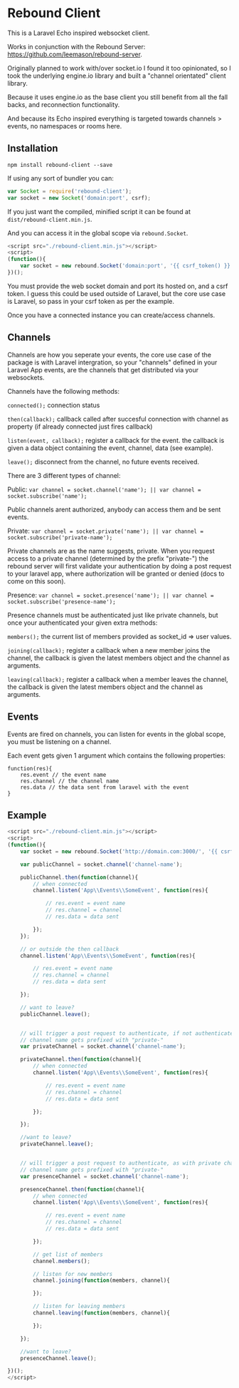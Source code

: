 # Rebound Client

This is a Laravel Echo inspired websocket client.

Works in conjunction with the Rebound Server: https://github.com/leemason/rebound-server.

Originally planned to work with/over socket.io I found it too opinionated, so I took the underlying engine.io library and built a "channel orientated" client library.

Because it uses engine.io as the base client you still benefit from all the fall backs, and reconnection functionality.

And because its Echo inspired everything is targeted towards channels > events, no namespaces or rooms here.

## Installation

```npm install rebound-client --save```

If using any sort of bundler you can:

```javascript
var Socket = require('rebound-client');
var socket = new Socket('domain:port', csrf);
```

If you just want the compiled, minified script it can be found at ```dist/rebound-client.min.js```.

And you can access it in the global scope via ```rebound.Socket```.

```javascript
<script src="./rebound-client.min.js"></script>
<script>
(function(){
    var socket = new rebound.Socket('domain:port', '{{ csrf_token() }}');
})();
```

You must provide the web socket domain and port its hosted on, and a csrf token.
I guess this could be used outside of Laravel, but the core use case is Laravel, so pass in your csrf token as per the example.

Once you have a connected instance you can create/access channels.

## Channels

Channels are how you seperate your events, the core use case of the package is with Laravel intergration,
so your "channels" defined in your Laravel App events, are the channels that get distributed via your websockets.

Channels have the following methods:

```connected();``` connection status

```then(callback);``` callback called after succesful connection with channel as property (if already connected just fires callback)

```listen(event, callback);``` register a callback for the event. the callback is given a data object containing the event, channel, data (see example).

```leave();``` disconnect from the channel, no future events received.

There are 3 different types of channel:

Public: ```var channel = socket.channel('name'); || var channel = socket.subscribe('name');```

Public channels arent authorized, anybody can access them and be sent events.

Private: ```var channel = socket.private('name'); || var channel = socket.subscribe('private-name');```

Private channels are as the name suggests, private. When you request access to a private channel (determined by the prefix "private-")
the rebound server will first validate your authentication by doing a post request to your laravel app, where authorization will be granted or denied (docs to come on this soon).

Presence: ```var channel = socket.presence('name'); || var channel = socket.subscribe('presence-name');```

Presence channels must be authenticated just like private channels, but once your authenticated your given extra methods:

```members();``` the current list of members provided as socket_id => user values.

```joining(callback);``` register a callback when a new member joins the channel, the callback is given the latest members object and the channel as arguments.

```leaving(callback);``` register a callback when a member leaves the channel, the callback is given the latest members object and the channel as arguments.


## Events

Events are fired on channels, you can listen for events in the global scope, you must be listening on a channel.

Each event gets given 1 argument which contains the following properties:

```
function(res){
    res.event // the event name
    res.channel // the channel name
    res.data // the data sent from laravel with the event
}
```

## Example

```javascript
<script src="./rebound-client.min.js"></script>
<script>
(function(){
    var socket = new rebound.Socket('http://domain.com:3000/', '{{ csrf_token() }}');

    var publicChannel = socket.channel('channel-name');

    publicChannel.then(function(channel){
        // when connected
        channel.listen('App\\Events\\SomeEvent', function(res){

            // res.event = event name
            // res.channel = channel
            // res.data = data sent

        });
    });

    // or outside the then callback
    channel.listen('App\\Events\\SomeEvent', function(res){

        // res.event = event name
        // res.channel = channel
        // res.data = data sent

    });

    // want to leave?
    publicChannel.leave();


    // will trigger a post request to authenticate, if not authenticated you wont get subscribed! (info in server docs)
    // channel name gets prefixed with "private-"
    var privateChannel = socket.channel('channel-name');

    privateChannel.then(function(channel){
        // when connected
        channel.listen('App\\Events\\SomeEvent', function(res){

            // res.event = event name
            // res.channel = channel
            // res.data = data sent

        });

    });

    //want to leave?
    privateChannel.leave();


    // will trigger a post request to authenticate, as with private channel
    // channel name gets prefixed with "private-"
    var presenceChannel = socket.channel('channel-name');

    presenceChannel.then(function(channel){
        // when connected
        channel.listen('App\\Events\\SomeEvent', function(res){

            // res.event = event name
            // res.channel = channel
            // res.data = data sent

        });

        // get list of members
        channel.members();

        // listen for new members
        channel.joining(function(members, channel){

        });

        // listen for leaving members
        channel.leaving(function(members, channel){

        });

    });

    //want to leave?
    presenceChannel.leave();

})();
</script>
```